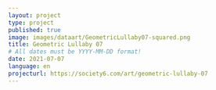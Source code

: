 ```yaml
---
layout: project
type: project
published: true
image: images/dataart/GeometricLullaby07-squared.png
title: Geometric Lullaby 07
# All dates must be YYYY-MM-DD format!
date: 2021-07-07
language: en
projecturl: https://society6.com/art/geometric-lullaby-07
---
```


